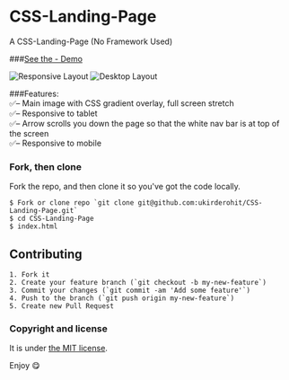 # CSS-Landing-Page
A CSS-Landing-Page (No Framework Used)

###[See the - Demo](http://ukirderohit.me/CSS-Landing-Page/)

![Responsive Layout](http://ukirderohit.me/CSS-Landing-Page/screenshot/mobile.jpg)
![Desktop Layout](http://ukirderohit.me/CSS-Landing-Page/screenshot/pc.jpg)


###Features:
<br>:white_check_mark:– Main image with CSS gradient overlay, full screen stretch
<br>:white_check_mark:– Responsive to tablet<br>
:white_check_mark:– Arrow scrolls you down the page so that the white nav bar is at top of the screen
<br>:white_check_mark:– Responsive to mobile<br>


### Fork, then clone

Fork the repo, and then clone it so you've got the code locally.

```
$ Fork or clone repo `git clone git@github.com:ukirderohit/CSS-Landing-Page.git`
$ cd CSS-Landing-Page
$ index.html
```

## Contributing
```
1. Fork it
2. Create your feature branch (`git checkout -b my-new-feature`)
3. Commit your changes (`git commit -am 'Add some feature'`)
4. Push to the branch (`git push origin my-new-feature`)
5. Create new Pull Request
```
### Copyright and license

It is under [the MIT license](/LICENSE).

Enjoy :yum:

